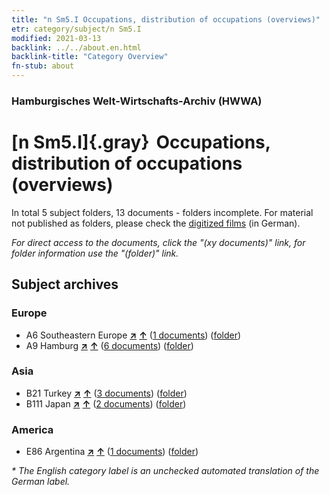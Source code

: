 ```yaml
---
title: "n Sm5.I Occupations, distribution of occupations (overviews)"
etr: category/subject/n Sm5.I
modified: 2021-03-13
backlink: ../../about.en.html
backlink-title: "Category Overview"
fn-stub: about
---
```


### Hamburgisches Welt-Wirtschafts-Archiv (HWWA)
# [n Sm5.I]{.gray}&#8201; Occupations, distribution of occupations (overviews)&#160; 





In total 5 subject folders, 13 documents - folders incomplete.
For material not published as folders, please check the [digitized films](/film/h1_sh) (in German).

_For direct access to the documents, click the "(xy documents)" link, for folder information use the "(folder)" link._

## Subject archives



### Europe

- A6 Southeastern Europe [**&nearr;**](../../../geo/i/140900/about.en.html "Southeastern Europe (all folders)") [**&uarr;**](../../../geo/about.en.html#A6 "Country category system") (<a href="https://pm20.zbw.eu/dfgview/sh/140900,145781" title="about: Southeastern Europe : Occupations, distribution of occupations (overviews)" target="_blank">1 documents</a>) ([folder](../../../../folder/sh/1409xx/140900/1457xx/145781/about.en.html))
- A9 Hamburg [**&nearr;**](../../../geo/i/140905/about.en.html "Hamburg (all folders)") [**&uarr;**](../../../geo/about.en.html#A9 "Country category system") (<a href="https://pm20.zbw.eu/dfgview/sh/140905,145781" title="about: Hamburg : Occupations, distribution of occupations (overviews)" target="_blank">6 documents</a>) ([folder](../../../../folder/sh/1409xx/140905/1457xx/145781/about.en.html))

### Asia

- B21 Turkey [**&nearr;**](../../../geo/i/141111/about.en.html "Turkey (all folders)") [**&uarr;**](../../../geo/about.en.html#B21 "Country category system") (<a href="https://pm20.zbw.eu/dfgview/sh/141111,145781" title="about: Turkey : Occupations, distribution of occupations (overviews)" target="_blank">3 documents</a>) ([folder](../../../../folder/sh/1411xx/141111/1457xx/145781/about.en.html))
- B111 Japan [**&nearr;**](../../../geo/i/141272/about.en.html "Japan (all folders)") [**&uarr;**](../../../geo/about.en.html#B111 "Country category system") (<a href="https://pm20.zbw.eu/dfgview/sh/141272,145781" title="about: Japan : Occupations, distribution of occupations (overviews)" target="_blank">2 documents</a>) ([folder](../../../../folder/sh/1412xx/141272/1457xx/145781/about.en.html))

### America

- E86 Argentina [**&nearr;**](../../../geo/i/141692/about.en.html "Argentina (all folders)") [**&uarr;**](../../../geo/about.en.html#E86 "Country category system") (<a href="https://pm20.zbw.eu/dfgview/sh/141692,145781" title="about: Argentina : Occupations, distribution of occupations (overviews)" target="_blank">1 documents</a>) ([folder](../../../../folder/sh/1416xx/141692/1457xx/145781/about.en.html))


_* The English category label is an unchecked automated translation of the German label._

